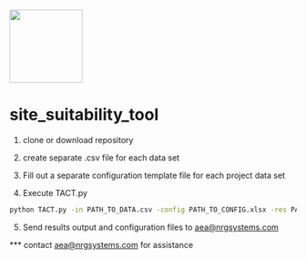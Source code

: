 # <img src="https://cfars.github.io/images/CFARS_MembershipLogos_Logo_RGB.jpg" width="128" height="128" /> 
# site_suitability_tool

1) clone or download repository 

2) create separate .csv file for each data set 

3) Fill out a separate configuration template file for each project data set 

4) Execute TACT.py

``` bash
python TACT.py -in PATH_TO_DATA.csv -config PATH_TO_CONFIG.xlsx -res PATH_TO_RESULTS_FILE.xlsx --timetestFlag
```
  
5) Send results output and configuration files to aea@nrgsystems.com 

*** contact aea@nrgsystems.com for assistance
